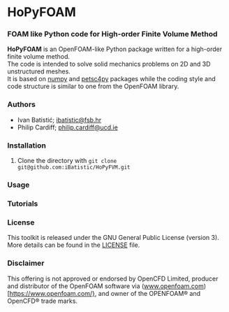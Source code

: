 # HoPyFOAM  
### FOAM like Python code for High-order Finite Volume Method

__HoPyFOAM__ is an OpenFOAM-like Python package written for a high-order finite volume method.  
The code is intended to solve solid mechanics problems on 2D and 3D unstructured meshes.  
It is based on [numpy](https://numpy.org/) and [petsc4py](https://petsc.org/release/petsc4py/) packages while the coding style and code structure is similar to one from the OpenFOAM library.

### Authors
 - Ivan Batistić; [ibatistic@fsb.hr](ibatistic@fsb.hr)
 - Philip Cardiff; [philip.cardiff@ucd.ie](philip.cardiff@ucd.ie)

### Installation

1. Clone the directory with `git clone git@github.com:iBatistic/HoPyFVM.git`

### Usage

### Tutorials


### License
This toolkit is released under the GNU General Public License (version 3). More details can be found in the [LICENSE](LICENSE.txt) file.

### Disclaimer
This offering is not approved or endorsed by OpenCFD Limited, producer and distributor of the OpenFOAM software via (www.openfoam.com)[https://www.openfoam.com/}, and owner of the OPENFOAM® and OpenCFD® trade marks.


